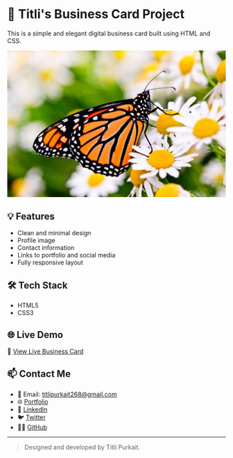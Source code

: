 # 🌸 Titli's Business Card Project

This is a simple and elegant digital business card built using HTML and CSS.

![Preview](Monarch-Butterfly-Cover-jpg.webp)

## 💡 Features

- Clean and minimal design
- Profile image
- Contact information
- Links to portfolio and social media
- Fully responsive layout

## 🛠 Tech Stack

- HTML5
- CSS3

## 🌐 Live Demo

🔗 [View Live Business Card](https://titli-purkait.github.io/Business-card/)

## 📫 Contact Me

- 📧 Email: titlipurkait268@gmail.com  
- 🌐 [Portfolio](https://titli-purkait.github.io/Titli_Purkait-Portfolio/)  
- 💼 [LinkedIn](https://linkedin.com/in/titlipurkait)  
- 🐦 [Twitter](https://x.com/PurkaitTitli)  
- 🧑‍💻 [GitHub](https://github.com/Titli-Purkait)

---

> Designed and developed by Titli Purkait.
